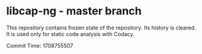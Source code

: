 # libcap-ng - master branch

This repository contains frozen state of the repository.
Its history is cleared. It is used only for static code
analysis with Codacy.

Commit Time: 1708755507